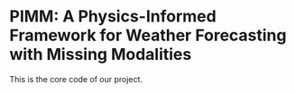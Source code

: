 # PIMM: A Physics-Informed Framework for Weather Forecasting with Missing Modalities
This is the core code of our project.
